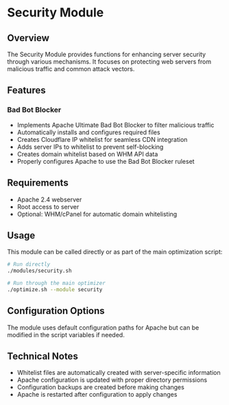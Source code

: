 # Security Module

## Overview
The Security Module provides functions for enhancing server security through various mechanisms. It focuses on protecting web servers from malicious traffic and common attack vectors.

## Features

### Bad Bot Blocker
- Implements Apache Ultimate Bad Bot Blocker to filter malicious traffic
- Automatically installs and configures required files
- Creates Cloudflare IP whitelist for seamless CDN integration
- Adds server IPs to whitelist to prevent self-blocking
- Creates domain whitelist based on WHM API data
- Properly configures Apache to use the Bad Bot Blocker ruleset

## Requirements
- Apache 2.4 webserver
- Root access to server
- Optional: WHM/cPanel for automatic domain whitelisting

## Usage
This module can be called directly or as part of the main optimization script:

```bash
# Run directly
./modules/security.sh

# Run through the main optimizer
./optimize.sh --module security
```

## Configuration Options
The module uses default configuration paths for Apache but can be modified in the script variables if needed.

## Technical Notes
- Whitelist files are automatically created with server-specific information
- Apache configuration is updated with proper directory permissions
- Configuration backups are created before making changes
- Apache is restarted after configuration to apply changes
